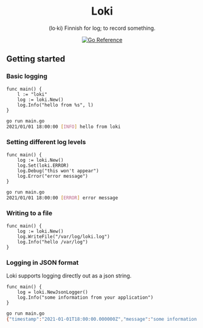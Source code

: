 <h1 align="center"> Loki </h1>
<p align="center">(lo‧ki) Finnish for log; to record something.</p>
<p align="center">
<a href="https://pkg.go.dev/github.com/sam-lane/loki"><img src="https://pkg.go.dev/badge/github.com/sam-lane/loki.svg" alt="Go Reference"></a>
</p>

## Getting started

### Basic logging
```golang
func main() {
    l := "loki"
    log := loki.New()
    log.Info("hello from %s", l)
}
```
```bash
go run main.go
2021/01/01 18:00:00 [INFO] hello from loki
```

### Setting different log levels
```golang
func main() {
    log := loki.New()
    log.Set(loki.ERROR)
    log.Debug("this won't appear")
    log.Error("error message")
}
```
```bash
go run main.go
2021/01/01 18:00:00 [ERROR] error message
```

### Writing to a file
```golang
func main() {
    log := loki.New()
    log.WriteFile("/var/log/loki.log")
    log.Info("hello /var/log")
}
```
### Logging in JSON format
Loki supports logging directly out as a json string.
```golang
func main() {
    log = loki.NewJsonLogger()
    log.Info("some information from your application")
}
```
```bash
go run main.go
{"timestamp":"2021-01-01T18:00:00.000000Z","message":"some information from your application","level":"INFO","caller":{"function":"main.main","line":3,"file":"/path/to/main.go"}}
```
